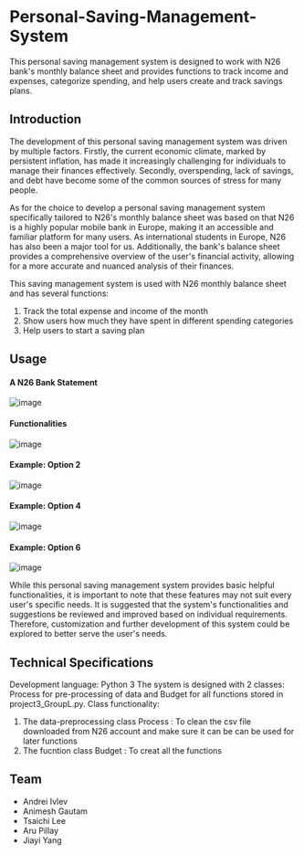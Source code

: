 # Personal-Saving-Management-System
This personal saving management system is designed to work with N26 bank's monthly balance sheet and provides functions to track income and expenses, categorize spending, and help users create and track savings plans.

## Introduction
The development of this personal saving management system was driven by multiple factors. Firstly, the current economic climate, marked by persistent inflation, has made it increasingly challenging for individuals to manage their finances effectively. Secondly, overspending, lack of savings, and debt have become some of the common sources of stress for many people. 

As for the choice to develop a personal saving management system specifically tailored to N26's monthly balance sheet was based on that N26 is a highly popular mobile bank in Europe, making it an accessible and familiar platform for many users. As international students in Europe, N26 has also been a major tool for us. Additionally, the bank's balance sheet provides a comprehensive overview of the user's financial activity, allowing for a more accurate and nuanced analysis of their finances.

This saving management system is used with N26 monthly balance sheet and has several functions:
1. Track the total expense and income of the month
2. Show users how much they have spent in different spending categories
3. Help users to start a saving plan

## Usage
#### A N26 Bank Statement
![image](https://user-images.githubusercontent.com/123428884/223210765-b8b29f02-82a3-4eb3-8470-cf8ff3df9f17.png)
#### Functionalities
![image](https://user-images.githubusercontent.com/123428884/223211025-6c495149-11d1-4b23-b229-8ba621953b0b.png)
#### Example: Option 2
![image](https://user-images.githubusercontent.com/123428884/223212231-9f9b6bbe-ca57-45f2-956f-4be9adee8f84.png)
#### Example: Option 4
![image](https://user-images.githubusercontent.com/123428884/223212387-a051df8c-9e4a-4f05-b9e7-9166e39a077d.png)
#### Example: Option 6
![image](https://user-images.githubusercontent.com/123428884/223212604-30df6912-879e-4659-8f1d-d5b405171d52.png)


While this personal saving management system provides basic helpful functionalities, it is important to note that these features may not suit every user's specific needs. It is suggested that the system's functionalities and suggestions be reviewed and improved based on individual requirements. Therefore, customization and further development of this system could be explored to better serve the user's needs.

## Technical Specifications
Development language: Python 3
The system is designed with 2 classes: Process for pre-processing of data and Budget for all functions stored in
project3_GroupL.py.
Class functionality:
1. The data-preprocessing class Process :
To clean the csv file downloaded from N26 account and make sure it can be can be used for later functions
2. The fucntion class Budget :
To creat all the functions

## Team
- Andrei Ivlev
- Animesh Gautam
- Tsaichi Lee
- Aru Pillay
- Jiayi Yang
